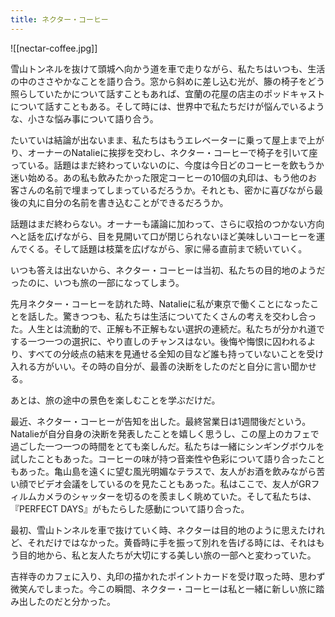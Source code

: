 ```yaml
---
title: ネクター・コーヒー
---
```


![[nectar-coffee.jpg]]

雪山トンネルを抜けて頭城へ向かう道を車で走りながら、私たちはいつも、生活の中のささやかなことを語り合う。窓から斜めに差し込む光が、籐の椅子をどう照らしていたかについて話すこともあれば、宜蘭の花屋の店主のポッドキャストについて話すこともある。そして時には、世界中で私たちだけが悩んでいるような、小さな悩み事について語り合う。

たいていは結論が出ないまま、私たちはもうエレベーターに乗って屋上まで上がり、オーナーのNatalieに挨拶を交わし、ネクター・コーヒーで椅子を引いて座っている。話題はまだ終わっていないのに、今度は今日どのコーヒーを飲もうか迷い始める。あの私も飲みたかった限定コーヒーの10個の丸印は、もう他のお客さんの名前で埋まってしまっているだろうか。それとも、密かに喜びながら最後の丸に自分の名前を書き込むことができるだろうか。

話題はまだ終わらない。オーナーも議論に加わって、さらに収拾のつかない方向へと話を広げながら、目を見開いて口が閉じられないほど美味しいコーヒーを運んでくる。そして話題は枝葉を広げながら、家に帰る直前まで続いていく。

いつも答えは出ないから、ネクター・コーヒーは当初、私たちの目的地のようだったのに、いつも旅の一部になってしまう。

先月ネクター・コーヒーを訪れた時、Natalieに私が東京で働くことになったことを話した。驚きつつも、私たちは生活についてたくさんの考えを交わし合った。人生とは流動的で、正解も不正解もない選択の連続だ。私たちが分かれ道でする一つ一つの選択に、やり直しのチャンスはない。後悔や悔恨に囚われるより、すべての分岐点の結末を見通せる全知の目など誰も持っていないことを受け入れる方がいい。その時の自分が、最善の決断をしたのだと自分に言い聞かせる。

あとは、旅の途中の景色を楽しむことを学ぶだけだ。

最近、ネクター・コーヒーが告知を出した。最終営業日は1週間後だという。Natalieが自分自身の決断を発表したことを嬉しく思うし、この屋上のカフェで過ごした一つ一つの時間をとても楽しんだ。私たちは一緒にシンギングボウルを試したこともあった。コーヒーの味が持つ音楽性や色彩について語り合ったこともあった。亀山島を遠くに望む風光明媚なテラスで、友人がお酒を飲みながら苦い顔でビデオ会議をしているのを見たこともあった。私はここで、友人がGRフィルムカメラのシャッターを切るのを羨ましく眺めていた。そして私たちは、『PERFECT DAYS』がもたらした感動について語り合った。

最初、雪山トンネルを車で抜けていく時、ネクターは目的地のように思えたけれど、それだけではなかった。黄昏時に手を振って別れを告げる時には、それはもう目的地から、私と友人たちが大切にする美しい旅の一部へと変わっていた。

吉祥寺のカフェに入り、丸印の描かれたポイントカードを受け取った時、思わず微笑んでしまった。今この瞬間、ネクター・コーヒーは私と一緒に新しい旅に踏み出したのだと分かった。
